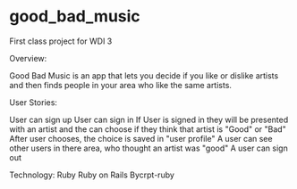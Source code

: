 good_bad_music
==============

First class project for WDI 3

Overview:

Good Bad Music is an app that lets you decide if you like or dislike artists and then finds people in your area who like the same artists.


User Stories:

User can sign up
User can sign in
If User is signed in they will be presented with an artist and the can choose if they think that artist is "Good" or "Bad"
After user chooses, the choice is saved in "user profile"
A user can see other users in there area, who thought an artist was "good"
A user can sign out

Technology:
Ruby
Ruby on Rails
Bycrpt-ruby
